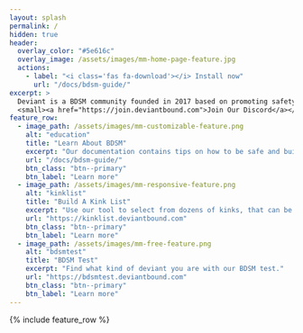 ```yaml
---
layout: splash
permalink: /
hidden: true
header:
  overlay_color: "#5e616c"
  overlay_image: /assets/images/mm-home-page-feature.jpg
  actions:
    - label: "<i class='fas fa-download'></i> Install now"
      url: "/docs/bdsm-guide/"
excerpt: >
  Deviant is a BDSM community founded in 2017 based on promoting safety, education and helping others meet!<br/>
  <small><a href="https://join.deviantbound.com">Join Our Discord</a></small>
feature_row:
  - image_path: /assets/images/mm-customizable-feature.png
    alt: "education"
    title: "Learn About BDSM"
    excerpt: "Our documentation contains tips on how to be safe and build strong dynamics with your partner."
    url: "/docs/bdsm-guide/"
    btn_class: "btn--primary"
    btn_label: "Learn more"
  - image_path: /assets/images/mm-responsive-feature.png
    alt: "kinklist"
    title: "Build A Kink List"
    excerpt: "Use our tool to select from dozens of kinks, that can be shared as an image for others to see."
    url: "https://kinklist.deviantbound.com"
    btn_class: "btn--primary"
    btn_label: "Learn more"
  - image_path: /assets/images/mm-free-feature.png
    alt: "bdsmtest"
    title: "BDSM Test"
    excerpt: "Find what kind of deviant you are with our BDSM test."
    url: "https://bdsmtest.deviantbound.com"
    btn_class: "btn--primary"
    btn_label: "Learn more"      
---
```


{% include feature_row %}